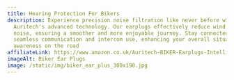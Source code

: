 ```yaml
---
title: Hearing Protection For Bikers
description: Experience precision noise filtration like never before with
  Auritech's advanced technology. Our earplugs effectively reduce wind and road
  noise, ensuring a smoother and more enjoyable journey. Stay connected with
  seamless communication and intercom use, enhancing your overall situational
  awareness on the road
affiliateLink: https://www.amazon.co.uk/Auritech-BIKER-Earplugs-Intelligent-Motorcyclists/dp/B01FUFT0SW?maas=maas_adg_C21708103096B6C69FBB4BFB746EEE52_afap_abs&ref_=aa_maas&tag=maas
imageAlt: Biker Ear Plugs
image: /static/img/biker_ear_plus_300x190.jpg
---
```


